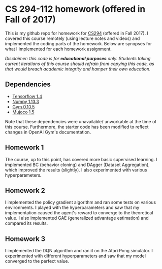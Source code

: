 # CS 294-112 homework (offered in Fall of 2017)

This is my github repo for homework for [CS294](http://rail.eecs.berkeley.edu/deeprlcourse-fa17/index.html) (offered in Fall 2017). I covered this course remotely (using lecture notes and videos) and implemented the coding parts of the homework. Below are synopses for what I implemented for each homework assignment.  

*Disclaimer: this code is for **educational purposes** only.  Students taking current iterations of this course should refrain from copying this code, as that would breach academic integrity and hamper their own education.*

## Dependencies

* [Tensorflow 1.4](https://www.tensorflow.org/)
* [Numpy 1.13.3](http://www.numpy.org/)
* [Gym 0.10.5](https://gym.openai.com/)
* [Mujoco 1.5](http://www.mujoco.org/)

Note that these dependencies were unavailable/ unworkable at the time of this course. Furthermore, the starter code has been modified to reflect changes in OpenAI Gym's documentation.

## Homework 1

The course, up to this point, has covered more basic supervised learning. I implemented BC (behavior cloning) and DAgger (Dataset Aggregation), which improved the results (slightly). I also experimented with various hyperparameters. 

## Homework 2

I implemented the policy gradient algorithm and ran some tests on various environments. I played with the hyperparameters and saw that my implementation caused the agent's reward to converge to the theoretical value. I also implemented GAE (generalized advantage estimation) and compared its results. 

## Homework 3

I implemented the DQN algorithm and ran it on the Atari Pong simulator. I experimented with different hyperparameters and saw that my model converged to the perfect value.

